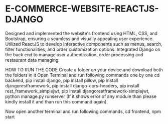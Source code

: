 # E-COMMERCE-WEBSITE-REACTJS-DJANGO
Designed and implemented the website's frontend using HTML, CSS, and Bootstrap, ensuring a seamless and visually appealing user experience. Utilized ReactJS to develop interactive components such as menus, search, filter functionalities, and order customization options. Integrated Django on the back end to manage user authentication, order processing and restaurant data managing.

HOW TO RUN THE CODE Create a folder on your device and download both the folders in it Open Terminal and run following commands one by one cd backend, pip install django, pip install pillow, pip install djangorestframework, pip install django-cors-headers, pip install rest_framework_simplejwt, pip install djangorestframework-simplejwt, python manage.py runserver (If it shows error of any module than please kindly install it and than run this command again)

Now open another terminal and run following commands, cd frontend, npm start
